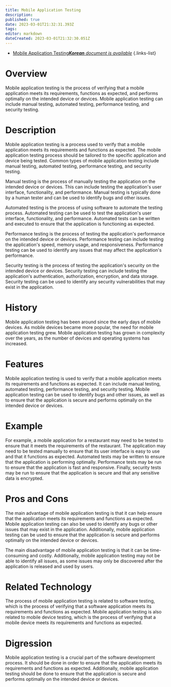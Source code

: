 ```yaml
---
title: Mobile Application Testing
description: 
published: true
date: 2023-03-01T21:32:31.393Z
tags: 
editor: markdown
dateCreated: 2023-03-01T21:32:30.051Z
---
```


- [Mobile Application Testing***Korean** document is available*](/ko/Knowledge-base/Dictionary/mobile-application-testing)
{.links-list}


# Overview
Mobile application testing is the process of verifying that a mobile application meets its requirements, functions as expected, and performs optimally on the intended device or devices. Mobile application testing can include manual testing, automated testing, performance testing, and security testing.

# Description
Mobile application testing is a process used to verify that a mobile application meets its requirements and functions as expected. The mobile application testing process should be tailored to the specific application and device being tested. Common types of mobile application testing include manual testing, automated testing, performance testing, and security testing.

Manual testing is the process of manually testing the application on the intended device or devices. This can include testing the application's user interface, functionality, and performance. Manual testing is typically done by a human tester and can be used to identify bugs and other issues.

Automated testing is the process of using software to automate the testing process. Automated testing can be used to test the application's user interface, functionality, and performance. Automated tests can be written and executed to ensure that the application is functioning as expected.

Performance testing is the process of testing the application's performance on the intended device or devices. Performance testing can include testing the application's speed, memory usage, and responsiveness. Performance testing can be used to identify any issues that may affect the application's performance.

Security testing is the process of testing the application's security on the intended device or devices. Security testing can include testing the application's authentication, authorization, encryption, and data storage. Security testing can be used to identify any security vulnerabilities that may exist in the application.

# History
Mobile application testing has been around since the early days of mobile devices. As mobile devices became more popular, the need for mobile application testing grew. Mobile application testing has grown in complexity over the years, as the number of devices and operating systems has increased.

# Features
Mobile application testing is used to verify that a mobile application meets its requirements and functions as expected. It can include manual testing, automated testing, performance testing, and security testing. Mobile application testing can be used to identify bugs and other issues, as well as to ensure that the application is secure and performs optimally on the intended device or devices.

# Example
For example, a mobile application for a restaurant may need to be tested to ensure that it meets the requirements of the restaurant. The application may need to be tested manually to ensure that its user interface is easy to use and that it functions as expected. Automated tests may be written to ensure that the application is performing optimally. Performance tests may be run to ensure that the application is fast and responsive. Finally, security tests may be run to ensure that the application is secure and that any sensitive data is encrypted.

# Pros and Cons
The main advantage of mobile application testing is that it can help ensure that the application meets its requirements and functions as expected. Mobile application testing can also be used to identify any bugs or other issues that may exist in the application. Additionally, mobile application testing can be used to ensure that the application is secure and performs optimally on the intended device or devices.

The main disadvantage of mobile application testing is that it can be time-consuming and costly. Additionally, mobile application testing may not be able to identify all issues, as some issues may only be discovered after the application is released and used by users.

# Related Technology
The process of mobile application testing is related to software testing, which is the process of verifying that a software application meets its requirements and functions as expected. Mobile application testing is also related to mobile device testing, which is the process of verifying that a mobile device meets its requirements and functions as expected.

# Digression
Mobile application testing is a crucial part of the software development process. It should be done in order to ensure that the application meets its requirements and functions as expected. Additionally, mobile application testing should be done to ensure that the application is secure and performs optimally on the intended device or devices.